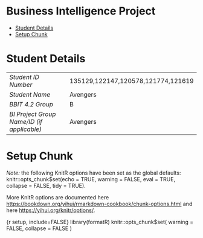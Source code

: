 Business Intelligence Project
================
<Specify your name here>
<Specify the date when you submitted the lab>

- [Student Details](#student-details)
- [Setup Chunk](#setup-chunk)

# Student Details

|                                            |                                    |
|--------------------------------------------|------------------------------------|
| *Student ID Number*                        | 135129,122147,120578,121774,121619 |
| *Student Name*                             | Avengers                           |
| *BBIT 4.2 Group*                           | B                                  |
| *BI Project Group Name/ID (if applicable)* | Avengers                           |

# Setup Chunk

*Note:* the following KnitR options have been set as the global
defaults: <BR> knitr::opts_chunk\$set(echo = TRUE, warning = FALSE, eval
= TRUE, collapse = FALSE, tidy = TRUE).

More KnitR options are documented here
<https://bookdown.org/yihui/rmarkdown-cookbook/chunk-options.html> and
here <https://yihui.org/knitr/options/>.

{r setup, include=FALSE} library(formatR) knitr::opts_chunk\$set(
warning = FALSE, collapse = FALSE )
